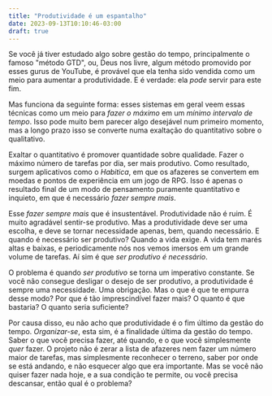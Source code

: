 ```yaml
---
title: "Produtividade é um espantalho"
date: 2023-09-13T10:10:46-03:00
draft: true 
---
```


Se você já tiver estudado algo sobre gestão do tempo, principalmente o famoso "método GTD", ou, Deus nos livre, algum método promovido por esses gurus de YouTube, é provável que ela tenha sido vendida como um meio para aumentar a produtividade. E é verdade: ela _pode_ servir para este fim.

Mas funciona da seguinte forma: esses sistemas em geral veem essas técnicas como um meio para _fazer o máximo_ em um _mínimo intervalo de tempo_. Isso pode muito bem parecer algo desejável num primeiro momento, mas a longo prazo isso se converte numa exaltação do quantitativo sobre o qualitativo.

Exaltar o quantitativo é promover quantidade sobre qualidade. Fazer o máximo número de tarefas por dia, ser mais produtivo. Como resultado, surgem aplicativos como o _Habitica_, em que os afazeres se convertem em moedas e pontos de experiência em um jogo de RPG. Isso é apenas o resultado final de um modo de pensamento puramente quantitativo e inquieto, em que é necessário _fazer sempre mais_.

Esse _fazer sempre mais_ que é insustentável. Produtividade não é ruim. É muito agradável sentir-se produtivo. Mas a produtividade deve ser uma escolha, e deve se tornar necessidade apenas, bem, quando necessário. E quando é necessário ser produtivo? Quando a vida exige. A vida tem marés altas e baixas, e periodicamente nós nos vemos imersos em um grande volume de tarefas. Aí sim é que _ser produtivo é necessário_.

O problema é quando _ser produtivo_ se torna um imperativo constante. Se você não consegue desligar o desejo de ser produtivo, a produtividade é sempre uma necessidade. Uma obrigação. Mas o que é que te empurra desse modo? Por que é tão imprescindível fazer mais? O quanto é que bastaria? O quanto seria suficiente?

Por causa disso, eu não acho que produtividade é o fim último da gestão do tempo. _Organizar-se_, esta sim, é a finalidade última da gestão do tempo. Saber o que você precisa fazer, até quando, e o que você simplesmente _quer_ fazer. O projeto não é zerar a lista de afazeres nem fazer um número maior de tarefas, mas simplesmente reconhecer o terreno, saber por onde se está andando, e não esquecer algo que era importante. Mas se você não quiser fazer nada hoje, e a sua condição te permite, ou você precisa descansar, então qual é o problema?
